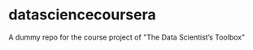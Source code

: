 datasciencecoursera
===================

A dummy repo for the course project of "The Data Scientist’s Toolbox"
